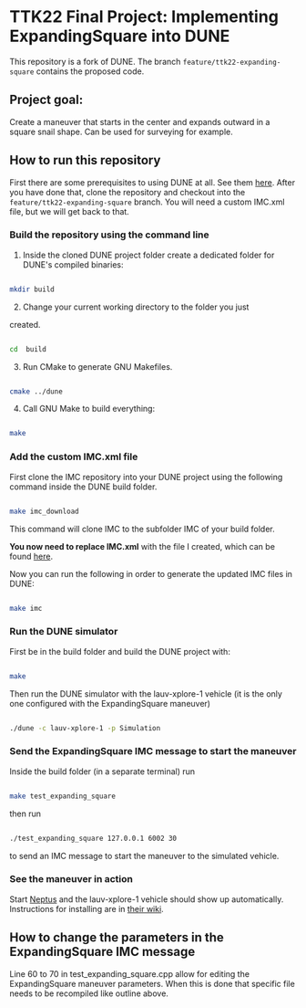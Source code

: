 # TTK22 Final Project: Implementing ExpandingSquare into DUNE

  

This repository is a fork of DUNE. The branch `feature/ttk22-expanding-square` contains the proposed code.

  

## Project goal:

  

Create a maneuver that starts in the center and expands outward in a square snail shape. Can be used for surveying for example.

  

## How to run this repository

  

First there are some prerequisites to using DUNE at all. See them [here](https://github.com/LSTS/dune/wiki/Installing-Prerequisites). After you have done that, clone the repository and checkout into the `feature/ttk22-expanding-square` branch. You will need a custom IMC.xml file, but we will get back to that.

  

### Build the repository using the command line

  
  

1. Inside the cloned DUNE project folder create a dedicated folder for DUNE's compiled binaries:

  

```sh

mkdir build

```

  

2. Change your current working directory to the folder you just

created.

  

```sh

cd  build

```

  

3. Run CMake to generate GNU Makefiles.

  

```sh

cmake ../dune

```

  

4. Call GNU Make to build everything:

  

```sh

make

```

  
  

### Add the custom IMC.xml file

  

First clone the IMC repository into your DUNE project using the following command inside the DUNE build folder.

  

```sh

make imc_download

```

  

This command will clone IMC to the subfolder IMC of your build folder.

  

**You now need to replace IMC.xml** with the file I created, which can be found [here](https://github.com/tonivuc/imc/blob/feature/ttk22-expanding-square/IMC.xml).

  

Now you can run the following in order to generate the updated IMC files in DUNE:

```sh

make imc

```

### Run the DUNE simulator

First be in the build folder and build the DUNE project with:

```sh

make

```

Then run the DUNE simulator with the lauv-xplore-1 vehicle (it is the only one configured with the ExpandingSquare maneuver)

```sh

./dune -c lauv-xplore-1 -p Simulation

```

### Send the ExpandingSquare IMC message to start the maneuver

Inside the build folder (in a separate terminal) run

```sh

make test_expanding_square

```

then run

```sh

./test_expanding_square 127.0.0.1 6002 30

```

to send an IMC message to start the maneuver to the simulated vehicle.

  

### See the maneuver in action

Start [Neptus](https://github.com/LSTS/neptus) and the lauv-xplore-1 vehicle should show up automatically. Instructions for installing are in [their wiki](https://github.com/LSTS/neptus/wiki).

## How to change the parameters in the ExpandingSquare IMC message
Line 60 to 70 in test_expanding_square.cpp allow for editing the ExpandingSquare maneuver parameters. When this is done that specific file needs to be recompiled like outline above.
